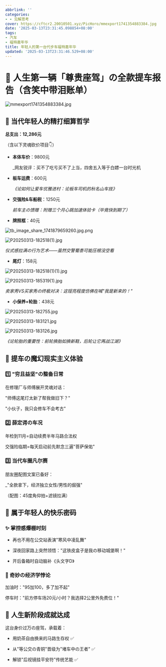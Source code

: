 ```yaml
---
abbrlink: ''
categories:
- - 见解思考
cover: https://cftcr2.20010501.xyz/PicHoro/mmexport1741354883384.jpg
date: '2025-03-13T23:31:45.098854+08:00'
tags:
- 汽车
- 福特嘉年华
title: 年轻人的第一台代步车福特嘉年华
updated: '2025-03-13T23:31:46.529+08:00'
---
```

# 🚗 人生第一辆「尊贵座驾」の全款提车报告（含笑中带泪账单）

![mmexport1741354883384.jpg](https://cftcr2.20010501.xyz/PicHoro/mmexport1741354883384.jpg)

## 💸 当代年轻人的精打细算哲学

**总支出：12,286元**  

（含以下灵魂砍价项目👇）



- **本体车价**：9800元  

  _网友锐评：买不了吃亏买不了上当，四舍五入等于白嫖一台时光机

- **板车运费**：600元  

  _《论如何让爱车优雅进村：论板车司机的秋名山车技》_  

- **交强险&车船税**：1250元  

  _前车主の馈赠：附赠三个月心跳加速体验卡（毕竟快到期了）_  

- **牌照框**：40元  

![tb_image_share_1741879659260.jpg.png](https://cftcr2.20010501.xyz/PicHoro/tb_image_share_1741879659260.jpg.png)

![P20250313-182518(1).jpg](https://cftcr2.20010501.xyz/PicHoro/P20250313-182518(1).jpg)

  _仪式感拉满の行为艺术——虽然交警蜀黍可能压根没空看_  

- **尾灯**：158元  

![P20250313-182518(1)(1).jpg](https://cftcr2.20010501.xyz/PicHoro/P20250313-182518(1)(1).jpg)

![P20250313-185319(1).jpg](https://cftcr2.20010501.xyz/PicHoro/P20250313-185319(1).jpg)

  _卖家秀VS买家秀の终极对决：这锃亮程度仿佛在喊"我是新来的！"_  

- **小保养+轮胎**：438元  

![P20250313-182755.jpg](https://cftcr2.20010501.xyz/PicHoro/P20250313-182755.jpg)

![P20250313-183121.jpg](https://cftcr2.20010501.xyz/PicHoro/P20250313-183121.jpg)

![P20250313-183126.jpg](https://cftcr2.20010501.xyz/PicHoro/P20250313-183126.jpg)

  _《论轮胎的重要性：前轮换胎如换新鞋，后轮让它再战江湖》_



## 🤣 提车の魔幻现实主义体验

### 1️⃣ **"穷且益坚"の整备日常**  

在修理厂与师傅展开灵魂对话：  

"师傅这尾灯太新了帮我做旧下？"  

"小伙子，我只会修车不会考古"



### 2️⃣ **薛定谔の车况**  

年检到11月=自动续费半年马路合法权  

交强险临期=每天启动前先默念三遍"菩萨保佑"



### 3️⃣ **当代车圈凡尔赛**  

朋友圈配图文案已备好：  

_"全款拿下，经济独立女性/男性的倔强"

（配图：45度角仰拍+滤镜拉满）



## 🎉 属于年轻人的快乐密码

### ✨ **掌控感爆棚时刻**  

- 再也不用在公交站表演"寒风中凌乱舞"

- 深夜回家路上突然领悟："这铁皮盒子是我の移动城堡啊！"

- 开后备箱时自动脑补《头文字D》



### 🤔 奇妙の经济学悖论  

加油时："95加100，多了加不起"  

停车时："前方停车场20元/小时？我选择2公里外免费位！"



## 🌟 人生新阶段成就达成  

这台身价过万の座驾，承载着：  

- 用奶茶自由换来的马路生存权 ✅

- 从"等公交の青铜"晋级为"堵车中の王者" ✅  

- 解锁"后视镜挂平安符"传统艺能 ✅
